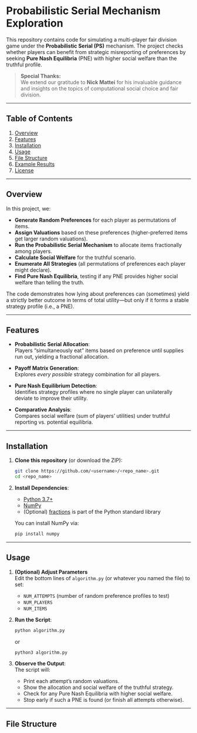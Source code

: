 # Probabilistic Serial Mechanism Exploration

This repository contains code for simulating a multi-player fair division game under the **Probabilistic Serial (PS)** mechanism. The project checks whether players can benefit from strategic misreporting of preferences by seeking **Pure Nash Equilibria** (PNE) with higher social welfare than the truthful profile.

> **Special Thanks:**  
> We extend our gratitude to **Nick Mattei** for his invaluable guidance and insights on the topics of computational social choice and fair division.

---

## Table of Contents

1. [Overview](#overview)  
2. [Features](#features)  
3. [Installation](#installation)  
4. [Usage](#usage)  
5. [File Structure](#file-structure)  
6. [Example Results](#example-results)  
7. [License](#license)

---

## Overview

In this project, we:
- **Generate Random Preferences** for each player as permutations of items.
- **Assign Valuations** based on these preferences (higher-preferred items get larger random valuations).
- **Run the Probabilistic Serial Mechanism** to allocate items fractionally among players.
- **Calculate Social Welfare** for the truthful scenario.
- **Enumerate All Strategies** (all permutations of preferences each player might declare).
- **Find Pure Nash Equilibria**, testing if any PNE provides higher social welfare than telling the truth.

The code demonstrates how lying about preferences can (sometimes) yield a strictly better outcome in terms of total utility—but only if it forms a stable strategy profile (i.e., a PNE).

---

## Features

- **Probabilistic Serial Allocation**:  
  Players “simultaneously eat” items based on preference until supplies run out, yielding a fractional allocation.

- **Payoff Matrix Generation**:  
  Explores *every possible* strategy combination for all players.

- **Pure Nash Equilibrium Detection**:  
  Identifies strategy profiles where no single player can unilaterally deviate to improve their utility.

- **Comparative Analysis**:  
  Compares social welfare (sum of players’ utilities) under truthful reporting vs. potential equilibria.

---

## Installation

1. **Clone this repository** (or download the ZIP):
    ```bash
    git clone https://github.com/<username>/<repo_name>.git
    cd <repo_name>
    ```
2. **Install Dependencies**:
    - [Python 3.7+](https://www.python.org/downloads/)  
    - [NumPy](https://pypi.org/project/numpy/)  
    - (Optional) [fractions](https://docs.python.org/3/library/fractions.html) is part of the Python standard library

    You can install NumPy via:
    ```bash
    pip install numpy
    ```

---

## Usage

1. **(Optional) Adjust Parameters**  
   Edit the bottom lines of `algorithm.py` (or whatever you named the file) to set:
   - `NUM_ATTEMPTS` (number of random preference profiles to test)  
   - `NUM_PLAYERS`  
   - `NUM_ITEMS`

2. **Run the Script**:
    ```bash
    python algorithm.py
    ```
   or
    ```bash
    python3 algorithm.py
    ```

3. **Observe the Output**:  
   The script will:
   - Print each attempt’s random valuations.
   - Show the allocation and social welfare of the truthful strategy.
   - Check for any Pure Nash Equilibria with higher social welfare.
   - Stop early if such a PNE is found (or finish all attempts otherwise).

---

## File Structure

